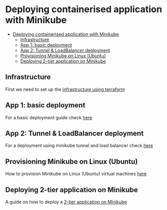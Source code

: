 # Deploying containerised application with Minikube

- [Deploying containerised application with Minikube](#deploying-containerised-application-with-minikube)
  - [Infrastructure](#infrastructure)
  - [App 1: basic deployment](#app-1-basic-deployment)
  - [App 2: Tunnel \& LoadBalancer deployment](#app-2-tunnel--loadbalancer-deployment)
  - [Provisioning Minikube on Linux (Ubuntu)](#provisioning-minikube-on-linux-ubuntu)
  - [Deploying 2-tier application on Minikube](#deploying-2-tier-application-on-minikube)

## Infrastructure

First we need to set up the [infrastructure using terraform](infrastructure/README.md)

## App 1: basic deployment

For a basic deployment guide check [here](k8s-yaml-definitions/app-deployment/README.md)

## App 2: Tunnel & LoadBalancer deployment

For a deployment using minikube tunnel and load balancer  check [here](k8s-yaml-definitions/app-tunnel-lb-deployment/README.md)

## Provisioning Minikube on Linux (Ubuntu)

How to provision Minikube on Linux (Ubuntu) virtual machines [here](minikube-provisioning.md)

## Deploying 2-tier application on Minikube

A guide on how to deploy a  [2-tier application on Minikube](k8s-yaml-definitions/2-tier-app/README.md)